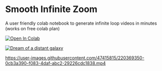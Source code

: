 # Smooth Infinite Zoom  

A user friendly colab notebook to generate infinite loop videos in minutes (works on free colab plan)

<a target="_blank" href="https://colab.research.google.com/github/BalintKomjati/smooth-infinite-zoom/blob/main/smooth_infinite_zoom.ipynb">
  <img src="https://colab.research.google.com/assets/colab-badge.svg" alt="Open In Colab"/>
</a>

[![Dream of a distant galaxy](https://github.com/BalintKomjati/smooth-infinite-zoom/blob/main/examples/Infinite%20Zoom%20-%20Dream%20of%20a%20distant%20galaxy.png)](https://www.youtube.com/watch?v=MPgv9qfpTuo&feature=youtu.be "Dream of a distant galaxy")


https://user-images.githubusercontent.com/47415815/220369350-0cb3a390-f083-4daf-abc2-29226cdc1838.mp4

